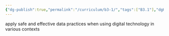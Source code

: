 ```yaml
---
{"dg-publish":true,"permalink":"/curriculum/b3-1/","tags":["B3.1"],"dgHomeLink":false}
---
```


apply safe and effective data practices when using digital technology in various contexts